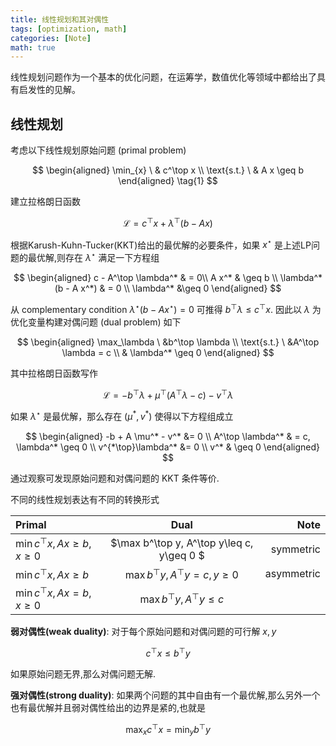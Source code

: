 ```yaml
---
title: 线性规划和其对偶性
tags: [optimization, math]
categories: [Note]
math: true
---
```


线性规划问题作为一个基本的优化问题，在运筹学，数值优化等领域中都给出了具有启发性的见解。

<!--more-->

## 线性规划

考虑以下线性规划原始问题 (primal problem)



$$
\begin{aligned}
    \min_{x} \ & c^\top x \\
    \text{s.t.} \ & A x \geq b
\end{aligned} \tag{1}
$$



建立拉格朗日函数

$$
\mathcal{L}=c^\top x + \lambda^\top (b - A x)
$$

根据Karush-Kuhn-Tucker(KKT)给出的最优解的必要条件，如果 $x^\star$ 是上述LP问题的最优解,则存在 $\lambda^\star$ 满足一下方程组

$$
\begin{aligned}
    c - A^\top \lambda^* & = 0\\
    A x^* & \geq b \\
    \lambda^*(b - A x^*) & = 0 \\
    \lambda^* &\geq 0
\end{aligned}
$$

从 complementary condition $\lambda^\star(b-Ax^\star)=0$ 可推得 $b^\top \lambda \leq c^\top x$. 因此以 $\lambda$ 为优化变量构建对偶问题 (dual problem) 如下

$$
\begin{aligned}
    \max_\lambda \ &b^\top \lambda \\
    \text{s.t.} \ &A^\top \lambda = c \\
    & \lambda^* \geq 0
\end{aligned}
$$

其中拉格朗日函数写作

$$
\mathcal{L} = -b^\top \lambda + \mu^\top (A^\top \lambda - c) - v^\top \lambda
$$

如果 $\lambda^\star$ 是最优解，那么存在 $(\mu^*,v^*)$ 使得以下方程组成立

$$
\begin{aligned}
    -b + A \mu^* - v^* &= 0 \\
    A^\top \lambda^* & = c, \lambda^* \geq 0 \\
    v^{*\top}\lambda^* &= 0 \\
    v^* & \geq 0
\end{aligned}
$$

通过观察可发现原始问题和对偶问题的 KKT 条件等价.

不同的线性规划表达有不同的转换形式

| Primal              | Dual | Note |
| :---------------- | :------: | ----: |
| $\min c^\top x, Ax\geq b, x\geq 0$       |   $\max b^\top y, A^\top y\leq c, y\geq 0 $   | symmetric |
| $\min c^\top x, Ax\geq b$         |   $\max b^\top y, A^\top y = c, y\geq 0$   | asymmetric |
| $\min c^\top x, Ax=b,x\geq 0$ | $\max b^\top y, A^\top y\leq c$

**弱对偶性(weak duality)**:
对于每个原始问题和对偶问题的可行解 $x,y$

$$
c^\top x \leq b^\top y
$$

如果原始问题无界,那么对偶问题无解.

**强对偶性(strong duality)**:
如果两个问题的其中自由有一个最优解,那么另外一个也有最优解并且弱对偶性给出的边界是紧的,也就是

$$
\max_x c^\top x = \min_y b^\top y
$$
